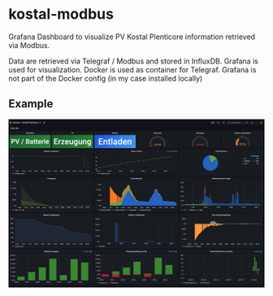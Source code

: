 # kostal-modbus

Grafana Dashboard to visualize PV Kostal Plenticore information retrieved via Modbus.

Data are retrieved via Telegraf / Modbus and stored in InfluxDB. Grafana is used for visualization.
Docker is used as container for Telegraf. Grafana is not part of the Docker config (in my case installed locally)


## Example

![Dashboard Example](/doc/dashboard_example.jpg)



